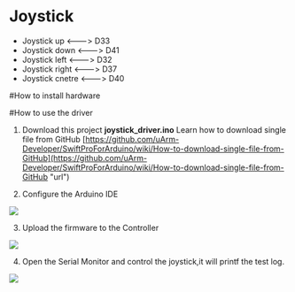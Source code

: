 # Joystick

- Joystick up       <---> D33
- Joystick down     <---> D41
- Joystick left     <---> D32
- Joystick right   	<---> D37
- Joystick cnetre	<---> D40

#How to install hardware


#How to use the driver
1. Download this project **joystick_driver.ino**
   Learn how to download single file from GitHub [https://github.com/uArm-Developer/SwiftProForArduino/wiki/How-to-download-single-file-from-GitHub](https://github.com/uArm-Developer/SwiftProForArduino/wiki/How-to-download-single-file-from-GitHub "url")

2. Configure the Arduino IDE

![](https://github.com/uArm-Developer/Controller/blob/master/driver/joystick_driver/image/tool_set.jpg)

3. Upload the firmware to the Controller

![](https://github.com/uArm-Developer/Controller/blob/master/driver/joystick_driver/image/upload.jpg)

4. Open the Serial Monitor and control the joystick,it will printf the test log.

![](https://github.com/uArm-Developer/Controller/blob/master/driver/joystick_driver/image/serial_monitor.jpg)
 